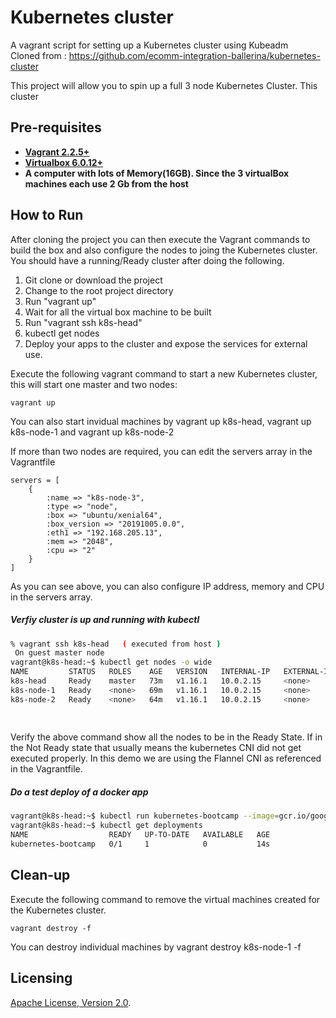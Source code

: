 # Kubernetes cluster
A vagrant script for setting up a Kubernetes cluster using Kubeadm   
Cloned from : https://github.com/ecomm-integration-ballerina/kubernetes-cluster

This project will allow you to spin up a full 3 node Kubernetes Cluster. This cluster 

## Pre-requisites

 * **[Vagrant 2.2.5+](https://www.vagrantup.com)**
 * **[Virtualbox 6.0.12+](https://www.virtualbox.org)**
 * **A computer with lots of Memory(16GB). Since the 3 virtualBox machines each use 2 Gb from the host**

## How to Run
After cloning the project you can then execute the Vagrant commands to build the box and also configure the nodes to 
joing the Kubernetes cluster. You should have a running/Ready cluster after doing the following.

1. Git clone or download the project
2. Change to the root project directory
3. Run "vagrant up"
4. Wait for all the virtual box machine to be built
5. Run "vagrant ssh k8s-head"
6. kubectl get nodes
7. Deploy your apps to the cluster and expose the services for external use.

Execute the following vagrant command to start a new Kubernetes cluster, this will start one master and two nodes:
```
vagrant up
```

You can also start invidual machines by vagrant up k8s-head, vagrant up k8s-node-1 and vagrant up k8s-node-2

If more than two nodes are required, you can edit the servers array in the Vagrantfile

```
servers = [
    {
        :name => "k8s-node-3",
        :type => "node",
        :box => "ubuntu/xenial64",
        :box_version => "20191005.0.0",
        :eth1 => "192.168.205.13",
        :mem => "2048",
        :cpu => "2"
    }
]
 ```

As you can see above, you can also configure IP address, memory and CPU in the servers array. 

##### Verfiy cluster is up and running with kubectl
```bash
% vagrant ssh k8s-head   ( executed from host )
 On guest master node
vagrant@k8s-head:~$ kubectl get nodes -o wide
NAME         STATUS   ROLES    AGE   VERSION   INTERNAL-IP   EXTERNAL-IP   OS-IMAGE             KERNEL-VERSION      CONTAINER-RUNTIME
k8s-head     Ready    master   73m   v1.16.1   10.0.2.15     <none>        Ubuntu 16.04.6 LTS   4.4.0-165-generic   docker://18.9.9
k8s-node-1   Ready    <none>   69m   v1.16.1   10.0.2.15     <none>        Ubuntu 16.04.6 LTS   4.4.0-165-generic   docker://18.9.9
k8s-node-2   Ready    <none>   64m   v1.16.1   10.0.2.15     <none>        Ubuntu 16.04.6 LTS   4.4.0-165-generic   docker://18.9.9
 
 
```
Verify the above command show  all the nodes to be in the Ready State. If in the Not Ready state that usually means the kubernetes CNI did
not get executed properly. In this demo we are using the Flannel CNI as referenced in the Vagrantfile.

##### Do a test deploy of a docker app
```bash
vagrant@k8s-head:~$ kubectl run kubernetes-bootcamp --image=gcr.io/google-samples/kubernetes-bootcamp:v1 --port=8080
vagrant@k8s-head:~$ kubectl get deployments
NAME                  READY   UP-TO-DATE   AVAILABLE   AGE
kubernetes-bootcamp   0/1     1            0           14s
```
## Clean-up

Execute the following command to remove the virtual machines created for the Kubernetes cluster.
```
vagrant destroy -f
```

You can destroy individual machines by vagrant destroy k8s-node-1 -f

## Licensing

[Apache License, Version 2.0](http://opensource.org/licenses/Apache-2.0).

